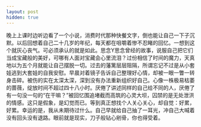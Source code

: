 ```yaml
---
layout: post
hidden: true
---
```

晚上上课时边听边看了一个小说，消费时代那种快餐文字，倒也能让自己一下子沉默。以后回想着自己二十几岁的年纪，每天都在咀嚼着惨不忍睹的回忆。一想到这个就灰心丧气。可必须承认的就是如此。思念Y思念曾经的故事，说服自己把它们当成宝藏般的美好，可哪有人面对宝藏会心里流泪？过份相信了时间的魔力，天真地以为五个月就能让自己摆脱一切。过去的藩篱层层阻隔，所谓忘记不过是从小套娃逃到大套娃的自我安慰。早晨对着镜子告诉自己整理好心情，却被一眼一瞥一转身击碎。被伤的实在太深太深，深到没有办法重新组织好自己。心像一株极易枯萎的蔷薇，绽放时间不超过四十八小时。厌倦了讲述同样的自己给不同的人，厌倦了有一句没一句的“在干嘛？”被回忆围追堵截而高筑的心灵大坝，囚禁的是无处泄洪的情感。这只是假象，是幻觉而已。等到真正想找个人关心关心，却自觉：好累，好累。幸运的是，我从未期待过什么。自己早就给自己抽了一耳光，冲自己大喊着没有回头没有退路。眼前就是现实，刀子般钻心剜骨，你也得受着。
